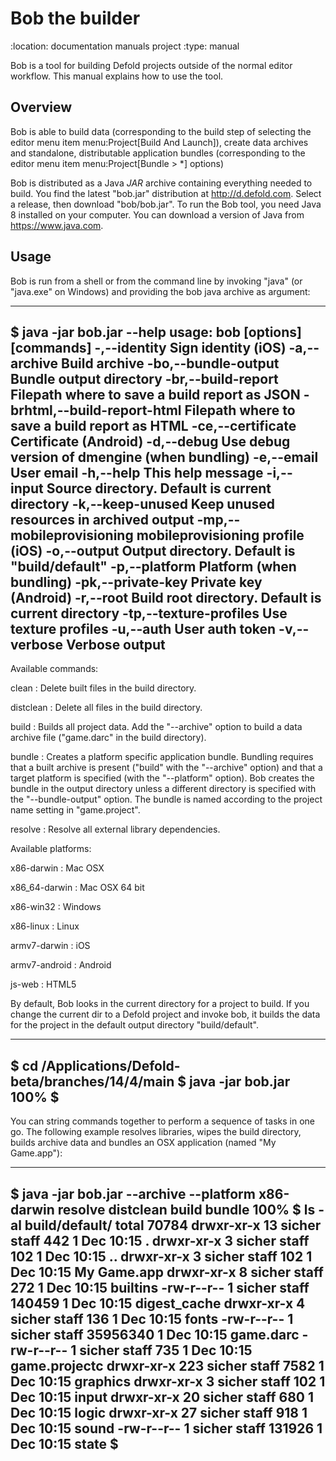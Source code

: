 Bob the builder
===============
:location: documentation manuals project
:type: manual

Bob is a tool for building Defold projects outside of the normal editor workflow. This manual explains how to use the tool.

## Overview

Bob is able to build data (corresponding to the build step of selecting the editor menu item menu:Project[Build And Launch]), create data archives and standalone, distributable application bundles (corresponding to the editor menu item menu:Project[Bundle > *] options)

Bob is distributed as a Java _JAR_ archive containing everything needed to build. You find the latest "bob.jar" distribution at http://d.defold.com. Select a release, then download "bob/bob.jar". To run the Bob tool, you need Java 8 installed on your computer. You can download a version of Java from https://www.java.com.

## Usage

Bob is run from a shell or from the command line by invoking "java" (or "java.exe" on Windows) and providing the bob java archive as argument:

----
$ java -jar bob.jar --help
usage: bob [options] [commands]
 -,--identity <arg>                  Sign identity (iOS)
 -a,--archive                        Build archive
 -bo,--bundle-output <arg>           Bundle output directory
 -br,--build-report <arg>            Filepath where to save a build report
                                     as JSON
 -brhtml,--build-report-html <arg>   Filepath where to save a build report
                                     as HTML
 -ce,--certificate <arg>             Certificate (Android)
 -d,--debug                          Use debug version of dmengine (when
                                     bundling)
 -e,--email <arg>                    User email
 -h,--help                           This help message
 -i,--input <arg>                    Source directory. Default is current
                                     directory
 -k,--keep-unused                    Keep unused resources in archived
                                     output
 -mp,--mobileprovisioning <arg>      mobileprovisioning profile (iOS)
 -o,--output <arg>                   Output directory. Default is
                                     "build/default"
 -p,--platform <arg>                 Platform (when bundling)
 -pk,--private-key <arg>             Private key (Android)
 -r,--root <arg>                     Build root directory. Default is
                                     current directory
 -tp,--texture-profiles <arg>        Use texture profiles
 -u,--auth <arg>                     User auth token
 -v,--verbose                        Verbose output
----

Available commands:

clean
: Delete built files in the build directory.

distclean
: Delete all files in the build directory.

build
: Builds all project data. Add the "--archive" option to build a data archive file ("game.darc" in the build directory).

bundle
: Creates a platform specific application bundle. Bundling requires that a built archive is present ("build" with the "--archive" option) and that a target platform is specified (with the "--platform" option). Bob creates the bundle in the output directory unless a different directory is specified with the "--bundle-output" option. The bundle is named according to the project name setting in "game.project".

resolve
: Resolve all external library dependencies.


Available platforms:

x86-darwin
: Mac OSX

x86_64-darwin
: Mac OSX 64 bit

x86-win32
: Windows

x86-linux
: Linux

armv7-darwin
: iOS

armv7-android
: Android

js-web
: HTML5


By default, Bob looks in the current directory for a project to build. If you change the current dir to a Defold project and invoke bob, it builds the data for the project in the default output directory "build/default".

----
$ cd /Applications/Defold-beta/branches/14/4/main
$ java -jar bob.jar
100%
$ 
----

You can string commands together to perform a sequence of tasks in one go. The following example resolves libraries, wipes the build directory, builds archive data and bundles an OSX application (named "My Game.app"):

----
$ java -jar bob.jar --archive --platform x86-darwin resolve distclean build bundle
100%
$ ls -al build/default/
total 70784
drwxr-xr-x   13 sicher  staff       442  1 Dec 10:15 .
drwxr-xr-x    3 sicher  staff       102  1 Dec 10:15 ..
drwxr-xr-x    3 sicher  staff       102  1 Dec 10:15 My Game.app
drwxr-xr-x    8 sicher  staff       272  1 Dec 10:15 builtins
-rw-r--r--    1 sicher  staff    140459  1 Dec 10:15 digest_cache
drwxr-xr-x    4 sicher  staff       136  1 Dec 10:15 fonts
-rw-r--r--    1 sicher  staff  35956340  1 Dec 10:15 game.darc
-rw-r--r--    1 sicher  staff       735  1 Dec 10:15 game.projectc
drwxr-xr-x  223 sicher  staff      7582  1 Dec 10:15 graphics
drwxr-xr-x    3 sicher  staff       102  1 Dec 10:15 input
drwxr-xr-x   20 sicher  staff       680  1 Dec 10:15 logic
drwxr-xr-x   27 sicher  staff       918  1 Dec 10:15 sound
-rw-r--r--    1 sicher  staff    131926  1 Dec 10:15 state
$
----

